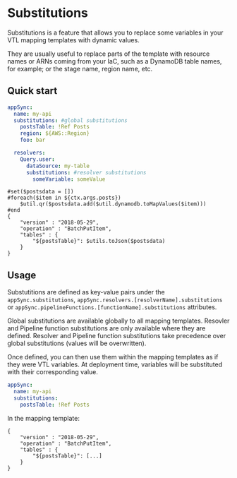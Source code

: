 # Substitutions

Substitutions is a feature that allows you to replace some variables in your VTL mapping templates with dynamic values.

They are usually useful to replace parts of the template with resource names or ARNs coming from your IaC, such as a DynamoDB table names, for example; or the stage name, region name, etc.

## Quick start

```yaml
appSync:
  name: my-api
  substitutions: #global substitutions
    postsTable: !Ref Posts
    region: ${AWS::Region}
    foo: bar

  resolvers:
    Query.user:
      dataSource: my-table
      substitutions: #resolver substitutions
        someVariable: someValue
```

```vtl
#set($postsdata = [])
#foreach($item in ${ctx.args.posts})
    $util.qr($postsdata.add($util.dynamodb.toMapValues($item)))
#end
{
    "version" : "2018-05-29",
    "operation" : "BatchPutItem",
    "tables" : {
        "${postsTable}": $utils.toJson($postsdata)
    }
}
```

## Usage

Substutitions are defined as key-value pairs under the `appSync.substitutions`, `appSync.resolvers.[resolverName].substitutions` or `appSync.pipelineFunctions.[functionName].substitutions` attributes.

Global substitutions are available globally to all mapping templates. Resovler and Pipeline function substitutions are only available where they are defined. Resolver and Pipeline function substitutions take precedence over global substitutions (values will be overwritten).

Once defined, you can then use them within the mapping templates as if they were VTL variables. At deployment time, variables will be substituted with their corresponding value.

```yaml
appSync:
  name: my-api
  substitutions:
    postsTable: !Ref Posts
```

In the mapping template:

```vtl
{
    "version" : "2018-05-29",
    "operation" : "BatchPutItem",
    "tables" : {
        "${postsTable}": [...]
    }
}
```
